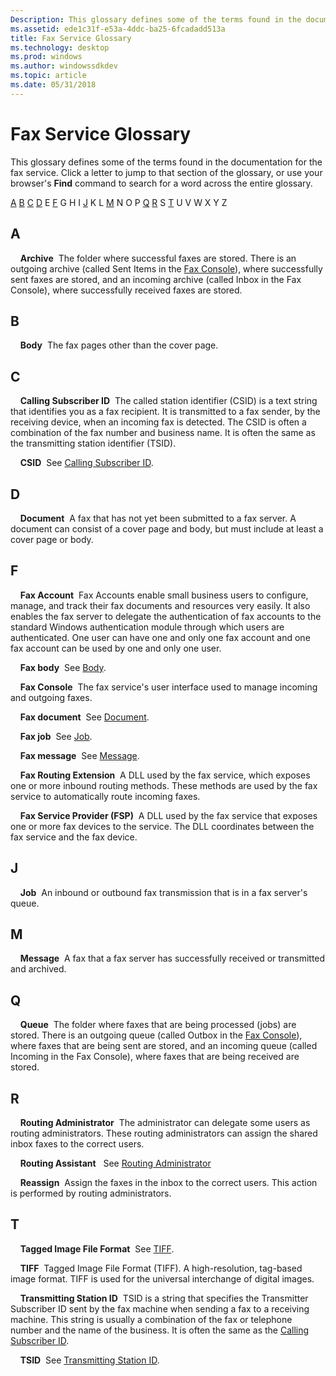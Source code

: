 ```yaml
---
Description: This glossary defines some of the terms found in the documentation for the fax service.
ms.assetid: ede1c31f-e53a-4ddc-ba25-6fcadadd513a
title: Fax Service Glossary
ms.technology: desktop
ms.prod: windows
ms.author: windowssdkdev
ms.topic: article
ms.date: 05/31/2018
---
```


# Fax Service Glossary

This glossary defines some of the terms found in the documentation for the fax service. Click a letter to jump to that section of the glossary, or use your browser's **Find** command to search for a word across the entire glossary.

[A](#a) [B](#b) [C](#c) [D](#d) E [F](#f) G H I [J](#j) K L [M](#m) N O P [Q](#q) [R](#r) S [T](#t) U V W X Y Z

## A

    **Archive**  The folder where successful faxes are stored. There is an outgoing archive (called Sent Items in the [Fax Console](#f)), where successfully sent faxes are stored, and an incoming archive (called Inbox in the Fax Console), where successfully received faxes are stored.

## B

    **Body**  The fax pages other than the cover page.

## C

    **Calling Subscriber ID**  The called station identifier (CSID) is a text string that identifies you as a fax recipient. It is transmitted to a fax sender, by the receiving device, when an incoming fax is detected. The CSID is often a combination of the fax number and business name. It is often the same as the transmitting station identifier (TSID).

    **CSID**  See [Calling Subscriber ID](#c).

## D

    **Document**  A fax that has not yet been submitted to a fax server. A document can consist of a cover page and body, but must include at least a cover page or body.

## F

    **Fax Account**  Fax Accounts enable small business users to configure, manage, and track their fax documents and resources very easily. It also enables the fax server to delegate the authentication of fax accounts to the standard Windows authentication module through which users are authenticated. One user can have one and only one fax account and one fax account can be used by one and only one user.

    **Fax body**  See [Body](#b).

    **Fax Console**  The fax service's user interface used to manage incoming and outgoing faxes.

    **Fax document**  See [Document](#d).

    **Fax job**  See [Job](#j).

    **Fax message**  See [Message](#m).

    **Fax Routing Extension**  A DLL used by the fax service, which exposes one or more inbound routing methods. These methods are used by the fax service to automatically route incoming faxes.

    **Fax Service Provider (FSP)**  A DLL used by the fax service that exposes one or more fax devices to the service. The DLL coordinates between the fax service and the fax device.

## J

    **Job**  An inbound or outbound fax transmission that is in a fax server's queue.

## M

    **Message**  A fax that a fax server has successfully received or transmitted and archived.

## Q

    **Queue**  The folder where faxes that are being processed (jobs) are stored. There is an outgoing queue (called Outbox in the [Fax Console](#f)), where faxes that are being sent are stored, and an incoming queue (called Incoming in the Fax Console), where faxes that are being received are stored.

## R

    **Routing Administrator**  The administrator can delegate some users as routing administrators. These routing administrators can assign the shared inbox faxes to the correct users.

    **Routing Assistant**   See [Routing Administrator](#r)

    **Reassign**  Assign the faxes in the inbox to the correct users. This action is performed by routing administrators.

## T

    **Tagged Image File Format**  See [TIFF](#t).

    **TIFF**  Tagged Image File Format (TIFF). A high-resolution, tag-based image format. TIFF is used for the universal interchange of digital images.

    **Transmitting Station ID**  TSID is a string that specifies the Transmitter Subscriber ID sent by the fax machine when sending a fax to a receiving machine. This string is usually a combination of the fax or telephone number and the name of the business. It is often the same as the [Calling Subscriber ID](#c).

    **TSID**  See [Transmitting Station ID](#t).

 

 



